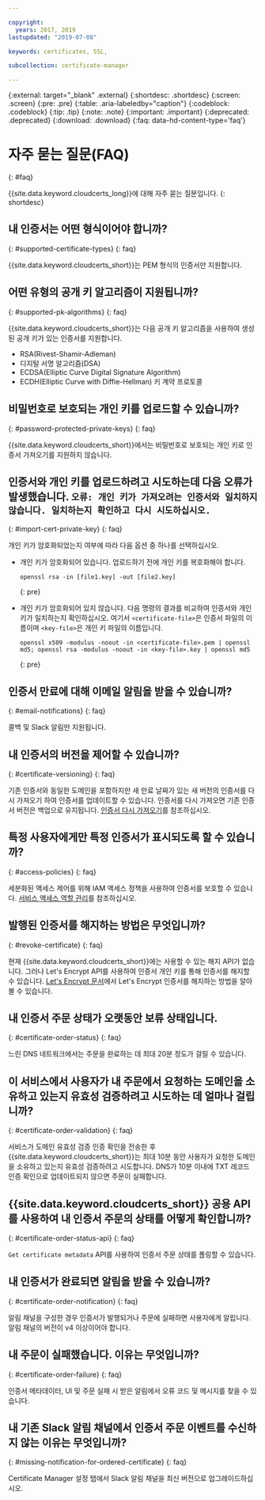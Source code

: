 ```yaml
---

copyright:
  years: 2017, 2019
lastupdated: "2019-07-08"

keywords: certificates, SSL,

subcollection: certificate-manager

---
```


{:external: target="_blank" .external}
{:shortdesc: .shortdesc}
{:screen: .screen}
{:pre: .pre}
{:table: .aria-labeledby="caption"}
{:codeblock: .codeblock}
{:tip: .tip}
{:note: .note}
{:important: .important}
{:deprecated: .deprecated}
{:download: .download}
{:faq: data-hd-content-type='faq'}

# 자주 묻는 질문(FAQ)
{: #faq}

{{site.data.keyword.cloudcerts_long}}에 대해 자주 묻는 질문입니다.
{: shortdesc}

## 내 인증서는 어떤 형식이어야 합니까?
{: #supported-certificate-types}
{: faq}

{{site.data.keyword.cloudcerts_short}}는 PEM 형식의 인증서만 지원합니다.

## 어떤 유형의 공개 키 알고리즘이 지원됩니까?
{: #supported-pk-algorithms}
{: faq}

{{site.data.keyword.cloudcerts_short}}는 다음 공개 키 알고리즘을 사용하여 생성된 공개 키가 있는 인증서를 지원합니다.

* RSA(Rivest-Shamir-Adleman)
* 디지털 서명 알고리즘(DSA)
* ECDSA(Elliptic Curve Digital Signature Algorithm)
* ECDH(Elliptic Curve with Diffie-Hellman) 키 계약 프로토콜


## 비밀번호로 보호되는 개인 키를 업로드할 수 있습니까?
{: #password-protected-private-keys}
{: faq}

{{site.data.keyword.cloudcerts_short}}에서는 비밀번호로 보호되는 개인 키로 인증서 가져오기를 지원하지 않습니다.

## 인증서와 개인 키를 업로드하려고 시도하는데 다음 오류가 발생했습니다. `오류: 개인 키가 가져오려는 인증서와 일치하지 않습니다. 일치하는지 확인하고 다시 시도하십시오.`
{: #import-cert-private-key}
{: faq}

개인 키가 암호화되었는지 여부에 따라 다음 옵션 중 하나를 선택하십시오.

* 개인 키가 암호화되어 있습니다. 업로드하기 전에 개인 키를 복호화해야 합니다.

   ```
   openssl rsa -in [file1.key] -out [file2.key]
   ```
   {: pre}

* 개인 키가 암호화되어 있지 않습니다. 다음 명령의 결과를 비교하여 인증서와 개인 키가 일치하는지 확인하십시오. 여기서 `<certificate-file>`은 인증서 파일의 이름이며 `<key-file>`은 개인 키 파일의 이름입니다.

   ```
   openssl x509 -modulus -noout -in <certificate-file>.pem | openssl md5; openssl rsa -modulus -noout -in <key-file>.key | openssl md5
   ```
   {: pre}

## 인증서 만료에 대해 이메일 알림을 받을 수 있습니까?
{: #email-notifications}
{: faq}

콜백 및 Slack 알림만 지원됩니다.


## 내 인증서의 버전을 제어할 수 있습니까?
{: #certificate-versioning}
{: faq}

기존 인증서와 동일한 도메인을 포함하지만 새 만료 날짜가 있는 새 버전의 인증서를 다시 가져오기 하여 인증서를 업데이트할 수 있습니다. 인증서를 다시 가져오면 기존 인증서 버전은 백업으로 유지됩니다. [인증서 다시 가져오기](/docs/services/certificate-manager?topic=certificate-manager-managing-certificates-from-the-dashboard#reimport-certificate)를 참조하십시오.



## 특정 사용자에게만 특정 인증서가 표시되도록 할 수 있습니까?
{: #access-policies}
{: faq}

세분화된 액세스 제어를 위해 IAM 액세스 정책을 사용하여 인증서를 보호할 수 있습니다. [서비스 액세스 역할 관리](/docs/services/certificate-manager?topic=certificate-manager-managing-service-access-roles#managing-service-access-roles)를 참조하십시오.



## 발행된 인증서를 해지하는 방법은 무엇입니까?
{: #revoke-certificate}
{: faq}

현재 {{site.data.keyword.cloudcerts_short}}에는 사용할 수 있는 해지 API가 없습니다. 그러나 Let's Encrypt API를 사용하여 인증서 개인 키를 통해 인증서를 해지할 수 있습니다. [Let's Encrypt 문서](https://letsencrypt.org/docs/revoking/)에서 Let's Encrypt 인증서를 해지하는 방법을 알아볼 수 있습니다.



## 내 인증서 주문 상태가 오랫동안 보류 상태입니다.
{: #certificate-order-status}
{: faq}

느린 DNS 네트워크에서는 주문을 완료하는 데 최대 20분 정도가 걸릴 수 있습니다.

## 이 서비스에서 사용자가 내 주문에서 요청하는 도메인을 소유하고 있는지 유효성 검증하려고 시도하는 데 얼마나 걸립니까?
{: #certificate-order-validation}
{: faq}

서비스가 도메인 유효성 검증 인증 확인을 전송한 후 {{site.data.keyword.cloudcerts_short}}는 최대 10분 동안 사용자가 요청한 도메인을 소유하고 있는지 유효성 검증하려고 시도합니다. DNS가 10분 이내에 TXT 레코드 인증 확인으로 업데이트되지 않으면 주문이 실패합니다.

## {{site.data.keyword.cloudcerts_short}} 공용 API를 사용하여 내 인증서 주문의 상태를 어떻게 확인합니까?
{: #certificate-order-status-api}
{: faq}

`Get certificate metadata` API를 사용하여 인증서 주문 상태를 폴링할 수 있습니다.

## 내 인증서가 완료되면 알림을 받을 수 있습니까?
{: #certificate-order-notification}
{: faq}

알림 채널을 구성한 경우 인증서가 발행되거나 주문에 실패하면 사용자에게 알립니다. 알림 채널의 버전이 v4 이상이어야 합니다.

## 내 주문이 실패했습니다. 이유는 무엇입니까?
{: #certificate-order-failure}
{: faq}

인증서 메타데이터, UI 및 주문 실패 시 받은 알림에서 오류 코드 및 메시지를 찾을 수 있습니다.

## 내 기존 Slack 알림 채널에서 인증서 주문 이벤트를 수신하지 않는 이유는 무엇입니까?
{: #missing-notification-for-ordered-certificate}
{: faq}

Certificate Manager 설정 탭에서 Slack 알림 채널을 최신 버전으로 업그레이드하십시오.
